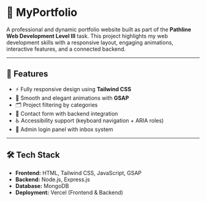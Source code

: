 # 💼 MyPortfolio

A professional and dynamic portfolio website built as part of the **Pathline Web Development Level III** task. This project highlights my web development skills with a responsive layout, engaging animations, interactive features, and a connected backend.

---

## 🚀 Features

- ⚡ Fully responsive design using **Tailwind CSS**
- 🎯 Smooth and elegant animations with **GSAP**
- 🗂️ Project filtering by categories
- 📝 Contact form with backend integration
- ♿ Accessibility support (keyboard navigation + ARIA roles)
- 🔐 Admin login panel with inbox system

---

## 🛠️ Tech Stack

- **Frontend:** HTML, Tailwind CSS, JavaScript, GSAP  
- **Backend:** Node.js, Express.js  
- **Database:** MongoDB  
- **Deployment:** Vercel (Frontend & Backend)